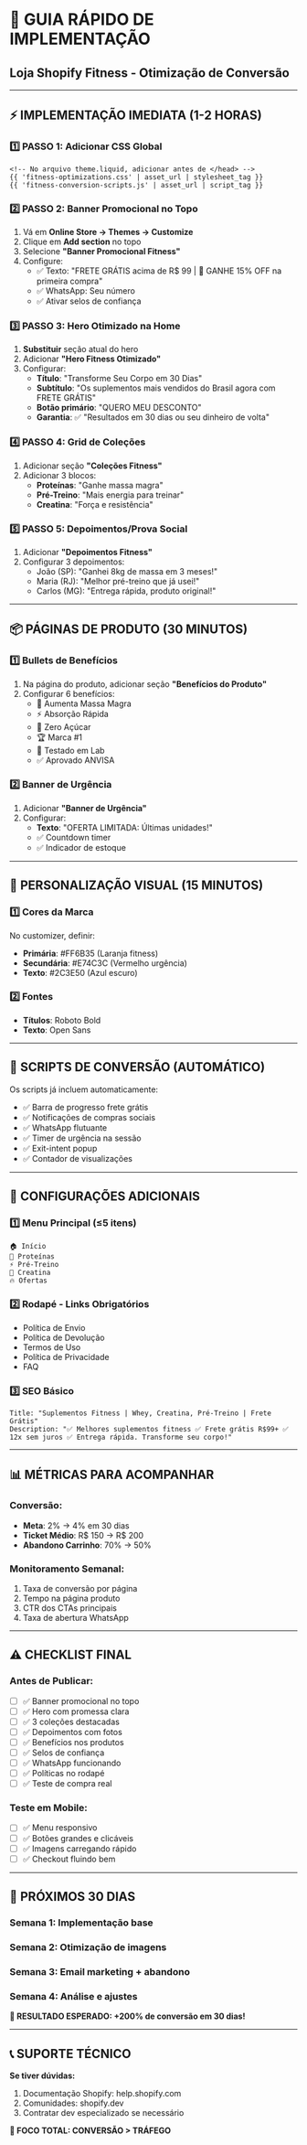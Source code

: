 # 🚀 GUIA RÁPIDO DE IMPLEMENTAÇÃO
## Loja Shopify Fitness - Otimização de Conversão

---

## ⚡ IMPLEMENTAÇÃO IMEDIATA (1-2 HORAS)

### 1️⃣ **PASSO 1: Adicionar CSS Global**
```liquid
<!-- No arquivo theme.liquid, adicionar antes de </head> -->
{{ 'fitness-optimizations.css' | asset_url | stylesheet_tag }}
{{ 'fitness-conversion-scripts.js' | asset_url | script_tag }}
```

### 2️⃣ **PASSO 2: Banner Promocional no Topo**
1. Vá em **Online Store → Themes → Customize**
2. Clique em **Add section** no topo
3. Selecione **"Banner Promocional Fitness"**
4. Configure:
   - ✅ Texto: "FRETE GRÁTIS acima de R$ 99 | 💪 GANHE 15% OFF na primeira compra"
   - ✅ WhatsApp: Seu número
   - ✅ Ativar selos de confiança

### 3️⃣ **PASSO 3: Hero Otimizado na Home**
1. **Substituir** seção atual do hero
2. Adicionar **"Hero Fitness Otimizado"**
3. Configurar:
   - **Título**: "Transforme Seu Corpo em 30 Dias"
   - **Subtítulo**: "Os suplementos mais vendidos do Brasil agora com FRETE GRÁTIS"
   - **Botão primário**: "QUERO MEU DESCONTO"
   - **Garantia**: ✅ "Resultados em 30 dias ou seu dinheiro de volta"

### 4️⃣ **PASSO 4: Grid de Coleções**
1. Adicionar seção **"Coleções Fitness"**
2. Adicionar 3 blocos:
   - **Proteínas**: "Ganhe massa magra"
   - **Pré-Treino**: "Mais energia para treinar"
   - **Creatina**: "Força e resistência"

### 5️⃣ **PASSO 5: Depoimentos/Prova Social**
1. Adicionar **"Depoimentos Fitness"**
2. Configurar 3 depoimentos:
   - João (SP): "Ganhei 8kg de massa em 3 meses!"
   - Maria (RJ): "Melhor pré-treino que já usei!"
   - Carlos (MG): "Entrega rápida, produto original!"

---

## 📦 PÁGINAS DE PRODUTO (30 MINUTOS)

### 1️⃣ **Bullets de Benefícios**
1. Na página do produto, adicionar seção **"Benefícios do Produto"**
2. Configurar 6 benefícios:
   - 💪 Aumenta Massa Magra
   - ⚡ Absorção Rápida
   - 🎯 Zero Açúcar
   - 🏆 Marca #1
   - 🔬 Testado em Lab
   - ✅ Aprovado ANVISA

### 2️⃣ **Banner de Urgência**
1. Adicionar **"Banner de Urgência"**
2. Configurar:
   - **Texto**: "OFERTA LIMITADA: Últimas unidades!"
   - ✅ Countdown timer
   - ✅ Indicador de estoque

---

## 🎨 PERSONALIZAÇÃO VISUAL (15 MINUTOS)

### 1️⃣ **Cores da Marca**
No customizer, definir:
- **Primária**: #FF6B35 (Laranja fitness)
- **Secundária**: #E74C3C (Vermelho urgência)
- **Texto**: #2C3E50 (Azul escuro)

### 2️⃣ **Fontes**
- **Títulos**: Roboto Bold
- **Texto**: Open Sans

---

## 📱 SCRIPTS DE CONVERSÃO (AUTOMÁTICO)

Os scripts já incluem automaticamente:
- ✅ Barra de progresso frete grátis
- ✅ Notificações de compras sociais
- ✅ WhatsApp flutuante
- ✅ Timer de urgência na sessão
- ✅ Exit-intent popup
- ✅ Contador de visualizações

---

## 🔧 CONFIGURAÇÕES ADICIONAIS

### 1️⃣ **Menu Principal (≤5 itens)**
```
🏠 Início
💪 Proteínas
⚡ Pré-Treino
🎯 Creatina
🔥 Ofertas
```

### 2️⃣ **Rodapé - Links Obrigatórios**
- Política de Envio
- Política de Devolução
- Termos de Uso
- Política de Privacidade
- FAQ

### 3️⃣ **SEO Básico**
```
Title: "Suplementos Fitness | Whey, Creatina, Pré-Treino | Frete Grátis"
Description: "✅ Melhores suplementos fitness ✅ Frete grátis R$99+ ✅ 12x sem juros ✅ Entrega rápida. Transforme seu corpo!"
```

---

## 📊 MÉTRICAS PARA ACOMPANHAR

### Conversão:
- **Meta**: 2% → 4% em 30 dias
- **Ticket Médio**: R$ 150 → R$ 200
- **Abandono Carrinho**: 70% → 50%

### Monitoramento Semanal:
1. Taxa de conversão por página
2. Tempo na página produto
3. CTR dos CTAs principais
4. Taxa de abertura WhatsApp

---

## ⚠️ CHECKLIST FINAL

### Antes de Publicar:
- [ ] ✅ Banner promocional no topo
- [ ] ✅ Hero com promessa clara
- [ ] ✅ 3 coleções destacadas
- [ ] ✅ Depoimentos com fotos
- [ ] ✅ Benefícios nos produtos
- [ ] ✅ Selos de confiança
- [ ] ✅ WhatsApp funcionando
- [ ] ✅ Políticas no rodapé
- [ ] ✅ Teste de compra real

### Teste em Mobile:
- [ ] ✅ Menu responsivo
- [ ] ✅ Botões grandes e clicáveis
- [ ] ✅ Imagens carregando rápido
- [ ] ✅ Checkout fluindo bem

---

## 🎯 PRÓXIMOS 30 DIAS

### Semana 1: Implementação base
### Semana 2: Otimização de imagens
### Semana 3: Email marketing + abandono
### Semana 4: Análise e ajustes

**🚀 RESULTADO ESPERADO: +200% de conversão em 30 dias!**

---

## 📞 SUPORTE TÉCNICO

**Se tiver dúvidas:**
1. Documentação Shopify: help.shopify.com
2. Comunidades: shopify.dev
3. Contratar dev especializado se necessário

**🎯 FOCO TOTAL: CONVERSÃO > TRÁFEGO**
